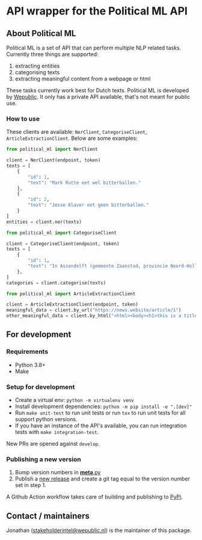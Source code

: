 # API wrapper for the Political ML API

## About Political ML

Political ML is a set of API that can perform multiple NLP related tasks. Currently three things are supported:
1. extracting entities
2. categorising texts
3. extracting meaningful content from a webpage or html

These tasks currently work best for Dutch texts. Political ML is developed by [Wepublic](https://wepublic.nl). It only has a private API available, that's not meant for public use.

### How to use

These clients are available: `NerClient`, `CategoriseClient`, `ArticleExtractionClient`. Below are some examples:

```python
from political_ml import NerClient

client = NerClient(endpoint, token)
texts = [
    {
        "id": 1,
        "text": "Mark Rutte eet wel bitterballen."
    },
    {
        "id": 2,
        "text": "Jesse Klaver eet geen bitterballen."
    }
]
entities = client.ner(texts)

```

```python
from political_ml import CategoriseClient

client = CategoriseClient(endpoint, token)
texts = [
    {
        "id": 1,
        "text": "In Assendelft (gemeente Zaanstad, provincie Noord-Holland) is bij legkippen op een kleinschalige houderij vogelgriep (H5) vastgesteld. Het gaat waarschijnlijk om een hoogpathogene variant van de vogelgriep. Om verspreiding van het virus te voorkomen worden de circa 140 legkippen en 50 loopeenden van de besmette locatie geruimd. De ruiming wordt uitgevoerd door de Nederlandse Voedsel- en Warenautoriteit (NVWA)."
    },
]
categories = client.categorise(texts)
```

```python
from political_ml import ArticleExtractionClient

client = ArticleExtractionClient(endpoint, token)
meaningful_data = client.by_url("https://news.website/article/1")
other_meaningful_data = client.by_html("<html><body><h1>this is a title</h1><p>this is body text</p></body></html>")
```


## For development

### Requirements

- Python 3.8+
- Make

### Setup for development

- Create a virtual env: `python -m virtualenv venv`
- Install development dependencies: `python -m pip install -e ".[dev]"`
- Run `make unit-test` to run unit tests or run `tox` to run unit tests for all support python versions.
- If you have an instance of the API's available, you can run integration tests with `make integration-test`.

New PRs are opened against `develop`.

### Publishing a new version

1. Bump version numbers in [__meta__.py](/src/source_aggregation/__meta__.py)
2. Publish a [new release](https://github.com/wepublic-nl/sas-package/releases/new) and create a git tag equal to the version number set in step 1.

A Github Action workflow takes care of building and publishing to [PyPi](https://pypi.org/project/source-aggregation/#description).

## Contact / maintainers

Jonathan (stakeholderintel@wepublic.nl) is the maintainer of this package.
